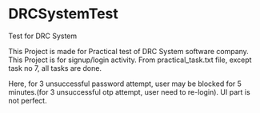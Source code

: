 # DRCSystemTest
 Test for DRC System

This Project is made for Practical test of DRC System software company.
This Project is for signup/login activity.
From practical_task.txt file, except task no 7, all tasks are done.

Here, for 3 unsuccessful password attempt, user may be blocked for 5 minutes.(for 3 unsuccessful otp attempt, user need to re-login).
UI part is not perfect.
